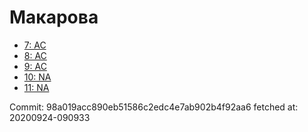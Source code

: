 # Макарова
- [7: AC](7.md)
- [8: AC](8.md)
- [9: AC](9.md)
- [10: NA](10.md)
- [11: NA](11.md)

Commit: 98a019acc890eb51586c2edc4e7ab902b4f92aa6
 fetched at: 20200924-090933
